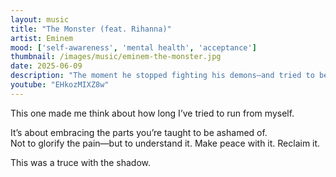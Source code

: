 ```yaml
---
layout: music
title: "The Monster (feat. Rihanna)"
artist: Eminem
mood: ['self-awareness', 'mental health', 'acceptance']
thumbnail: /images/music/eminem-the-monster.jpg
date: 2025-06-09
description: "The moment he stopped fighting his demons—and tried to befriend them."
youtube: "EHkozMIXZ8w"
---
```


This one made me think about how long I’ve tried to run from myself.

It’s about embracing the parts you’re taught to be ashamed of.  
Not to glorify the pain—but to understand it. Make peace with it. Reclaim it.

This was a truce with the shadow.
